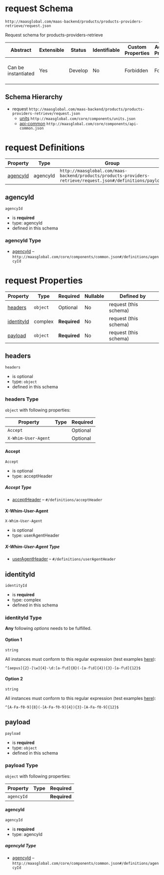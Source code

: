 # request Schema

```
http://maasglobal.com/maas-backend/products/products-providers-retrieve/request.json
```

Request schema for products-providers-retrieve

| Abstract            | Extensible | Status  | Identifiable | Custom Properties | Additional Properties | Defined In                                                                     |
| ------------------- | ---------- | ------- | ------------ | ----------------- | --------------------- | ------------------------------------------------------------------------------ |
| Can be instantiated | Yes        | Develop | No           | Forbidden         | Forbidden             | [maas-backend/products/products-providers-retrieve/request.json](request.json) |

## Schema Hierarchy

- request `http://maasglobal.com/maas-backend/products/products-providers-retrieve/request.json`
  - [units](../../../core/components/units.md) `http://maasglobal.com/core/components/units.json`
  - [api-common](../../../core/components/api-common.md) `http://maasglobal.com/core/components/api-common.json`

# request Definitions

| Property              | Type     | Group                                                                                                       |
| --------------------- | -------- | ----------------------------------------------------------------------------------------------------------- |
| [agencyId](#agencyid) | agencyId | `http://maasglobal.com/maas-backend/products/products-providers-retrieve/request.json#/definitions/payload` |

## agencyId

`agencyId`

- is **required**
- type: agencyId
- defined in this schema

### agencyId Type

- [agencyId](common.md) – `http://maasglobal.com/core/components/common.json#/definitions/agencyId`

# request Properties

| Property                  | Type     | Required     | Nullable | Defined by            |
| ------------------------- | -------- | ------------ | -------- | --------------------- |
| [headers](#headers)       | `object` | Optional     | No       | request (this schema) |
| [identityId](#identityid) | complex  | **Required** | No       | request (this schema) |
| [payload](#payload)       | `object` | **Required** | No       | request (this schema) |

## headers

`headers`

- is optional
- type: `object`
- defined in this schema

### headers Type

`object` with following properties:

| Property            | Type | Required |
| ------------------- | ---- | -------- |
| `Accept`            |      | Optional |
| `X-Whim-User-Agent` |      | Optional |

#### Accept

`Accept`

- is optional
- type: acceptHeader

##### Accept Type

- [acceptHeader](api-common.md) – `#/definitions/acceptHeader`

#### X-Whim-User-Agent

`X-Whim-User-Agent`

- is optional
- type: userAgentHeader

##### X-Whim-User-Agent Type

- [userAgentHeader](api-common.md) – `#/definitions/userAgentHeader`

## identityId

`identityId`

- is **required**
- type: complex
- defined in this schema

### identityId Type

**Any** following _options_ needs to be fulfilled.

#### Option 1

`string`

All instances must conform to this regular expression (test examples
[here](<https://regexr.com/?expression=%5E%5Baepus%5D%7B2%7D-%5B%5Cw%5D%7B4%7D-%5Cd%3A%5Ba-f%5Cd%5D%7B8%7D(-%5Ba-f%5Cd%5D%7B4%7D)%7B3%7D-%5Ba-f%5Cd%5D%7B12%7D%24>)):

```regex
^[aepus]{2}-[\w]{4}-\d:[a-f\d]{8}(-[a-f\d]{4}){3}-[a-f\d]{12}$
```

#### Option 2

`string`

All instances must conform to this regular expression (test examples
[here](<https://regexr.com/?expression=%5E%5BA-Fa-f0-9%5D%7B8%7D(-%5BA-Fa-f0-9%5D%7B4%7D)%7B3%7D-%5BA-Fa-f0-9%5D%7B12%7D%24>)):

```regex
^[A-Fa-f0-9]{8}(-[A-Fa-f0-9]{4}){3}-[A-Fa-f0-9]{12}$
```

## payload

`payload`

- is **required**
- type: `object`
- defined in this schema

### payload Type

`object` with following properties:

| Property   | Type | Required     |
| ---------- | ---- | ------------ |
| `agencyId` |      | **Required** |

#### agencyId

`agencyId`

- is **required**
- type: agencyId

##### agencyId Type

- [agencyId](common.md) – `http://maasglobal.com/core/components/common.json#/definitions/agencyId`
